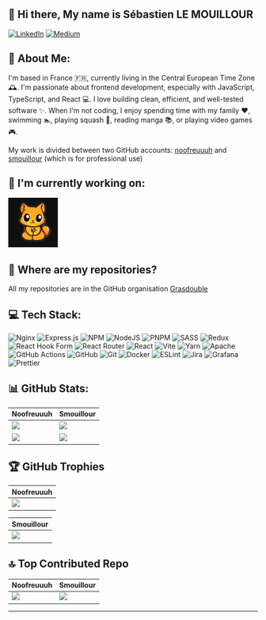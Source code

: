 ## 👋 Hi there, My name is Sébastien LE MOUILLOUR
[![LinkedIn](https://img.shields.io/badge/LinkedIn-%230077B5.svg?logo=linkedin&logoColor=white)](https://linkedin.com/in/sebastienlemouillour) [![Medium](https://img.shields.io/badge/Medium-12100E?logo=medium&logoColor=white)](https://medium.com/@@dev.n2ofr)

## 💫 About Me:
I'm based in France 🇫🇷, currently living in the Central European Time Zone 🕰️. I'm passionate about frontend development, especially with JavaScript, TypeScript, and React 💻. I love building clean, efficient, and well-tested software ✨.
When I'm not coding, I enjoy spending time with my family ❤️, swimming 🏊, playing squash 🎾, reading manga 📚, or playing video games 🎮.

My work is divided between two GitHub accounts: [noofreuuuh](https://github.com/noofreuuuh) and [smouillour](https://github.com/smouillour) (which is for professional use)

## 🔭 I'm currently working on:
<a href='https://github.com/grasdouble/Lufa'><img src="https://github.com/grasdouble/Lufa/blob/main/images/Lufa_Logo_small.png" width="100" height="100" /></a>

## 🔎 Where are my repositories?
All my repositories are in the GitHub organisation [Grasdouble](https://github.com/grasdouble)<br>

## 💻 Tech Stack:
![Nginx](https://img.shields.io/badge/nginx-%23009639.svg?style=for-the-badge&logo=nginx&logoColor=white) ![Express.js](https://img.shields.io/badge/express.js-%23404d59.svg?style=for-the-badge&logo=express&logoColor=%2361DAFB) ![NPM](https://img.shields.io/badge/NPM-%23CB3837.svg?style=for-the-badge&logo=npm&logoColor=white) ![NodeJS](https://img.shields.io/badge/node.js-6DA55F?style=for-the-badge&logo=node.js&logoColor=white) ![PNPM](https://img.shields.io/badge/pnpm-%234a4a4a.svg?style=for-the-badge&logo=pnpm&logoColor=f69220) ![SASS](https://img.shields.io/badge/SASS-hotpink.svg?style=for-the-badge&logo=SASS&logoColor=white) ![Redux](https://img.shields.io/badge/redux-%23593d88.svg?style=for-the-badge&logo=redux&logoColor=white) ![React Hook Form](https://img.shields.io/badge/React%20Hook%20Form-%23EC5990.svg?style=for-the-badge&logo=reacthookform&logoColor=white) ![React Router](https://img.shields.io/badge/React_Router-CA4245?style=for-the-badge&logo=react-router&logoColor=white) ![React](https://img.shields.io/badge/react-%2320232a.svg?style=for-the-badge&logo=react&logoColor=%2361DAFB) ![Vite](https://img.shields.io/badge/vite-%23646CFF.svg?style=for-the-badge&logo=vite&logoColor=white) ![Yarn](https://img.shields.io/badge/yarn-%232C8EBB.svg?style=for-the-badge&logo=yarn&logoColor=white) ![Apache](https://img.shields.io/badge/apache-%23D42029.svg?style=for-the-badge&logo=apache&logoColor=white) ![GitHub Actions](https://img.shields.io/badge/github%20actions-%232671E5.svg?style=for-the-badge&logo=githubactions&logoColor=white) ![GitHub](https://img.shields.io/badge/github-%23121011.svg?style=for-the-badge&logo=github&logoColor=white) ![Git](https://img.shields.io/badge/git-%23F05033.svg?style=for-the-badge&logo=git&logoColor=white) ![Docker](https://img.shields.io/badge/docker-%230db7ed.svg?style=for-the-badge&logo=docker&logoColor=white) ![ESLint](https://img.shields.io/badge/ESLint-4B3263?style=for-the-badge&logo=eslint&logoColor=white) ![Jira](https://img.shields.io/badge/jira-%230A0FFF.svg?style=for-the-badge&logo=jira&logoColor=white) ![Grafana](https://img.shields.io/badge/grafana-%23F46800.svg?style=for-the-badge&logo=grafana&logoColor=white) ![Prettier](https://img.shields.io/badge/prettier-%23F7B93E.svg?style=for-the-badge&logo=prettier&logoColor=black)

## 📊 GitHub Stats:
| Noofreuuuh    | Smouillour    |
| ------------- | ------------- |
| ![](https://github-readme-stats.vercel.app/api?username=noofreuuuh&theme=radical&hide_border=false&include_all_commits=true&count_private=true)  | ![](https://github-readme-stats.vercel.app/api?username=smouillour&theme=radical&hide_border=false&include_all_commits=false&count_private=true)  |
| ![](https://nirzak-streak-stats.vercel.app/?user=noofreuuuh&theme=radical&hide_border=false)                                                     | ![](https://nirzak-streak-stats.vercel.app/?user=smouillour&theme=radical&hide_border=false)  |

## 🏆 GitHub Trophies
| Noofreuuuh    |
| ------------- |
| ![](https://github-profile-trophy.vercel.app/?username=noofreuuuh&theme=radical&no-frame=false&no-bg=true&margin-w=4) |

| Smouillour    |
| ------------- |
| ![](https://github-profile-trophy.vercel.app/?username=smouillour&theme=radical&no-frame=false&no-bg=true&margin-w=4) |


## 🔝 Top Contributed Repo
| Noofreuuuh    | Smouillour    |
| ------------- | ------------- |
| ![](https://github-contributor-stats.vercel.app/api?username=noofreuuuh&limit=5&theme=radical&combine_all_yearly_contributions=true) | ![](https://github-contributor-stats.vercel.app/api?username=smouillour&limit=5&theme=radical&combine_all_yearly_contributions=true) |


---
<!-- Proudly created with GPRM ( https://gprm.itsvg.in ) -->
